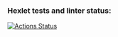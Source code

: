 ### Hexlet tests and linter status:
[![Actions Status](https://github.com/JoeCapHuang/python-project-83/actions/workflows/hexlet-check.yml/badge.svg)](https://github.com/JoeCapHuang/python-project-83/actions)